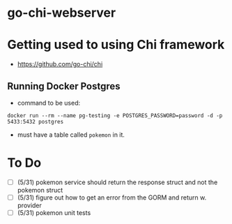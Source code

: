 # go-chi-webserver

# Getting used to using Chi framework

- https://github.com/go-chi/chi

## Running Docker Postgres

- command to be used:

```docker run --rm --name pg-testing -e POSTGRES_PASSWORD=password -d -p 5433:5432 postgres```
* must have a table called `pokemon` in it.

# To Do

- [ ] (5/31) pokemon service should return the response struct and not the pokemon struct
- [ ] (5/31) figure out how to get an error from the GORM and return w. provider
- [ ] (5/31) pokemon unit tests